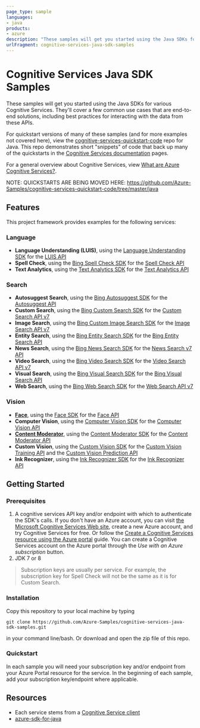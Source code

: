 ```yaml
---
page_type: sample
languages:
- java
products:
- azure
description: "These samples will get you started using the Java SDKs for various Cognitive Services."
urlFragment: cognitive-services-java-sdk-samples
---
```


# Cognitive Services Java SDK Samples

These samples will get you started using the Java SDKs for various Cognitive Services. They'll cover a few common use cases that are end-to-end solutions, including best practices for interacting with the data from these APIs. 

For quickstart versions of many of these samples (and for more examples not covered here), view the [cognitive-services-quickstart-code](https://github.com/Azure-Samples/cognitive-services-quickstart-code) repo for Java. This repo demonstrates short "snippets" of code that back up many of the quickstarts in the [Cognitive Services documentation](https://docs.microsoft.com/en-us/azure/cognitive-services/) pages.

For a general overview about Cognitive Services, view [What are Azure Cognitive Services?](https://docs.microsoft.com/en-us/azure/cognitive-services/welcome).

NOTE: QUICKSTARTS ARE BEING MOVED HERE: https://github.com/Azure-Samples/cognitive-services-quickstart-code/tree/master/java

## Features

This project framework provides examples for the following services:

### Language

* **Language Understanding (LUIS)**, using the [Language Understanding SDK](https://docs.microsoft.com/en-us/java/api/com.microsoft.azure.cognitiveservices.language.luis.authoring?view=azure-java-stable) for the [LUIS API](https://westus.dev.cognitive.microsoft.com/docs/services/5890b47c39e2bb17b84a55ff/operations/5890b47c39e2bb052c5b9c2f)
* **Spell Check**, using the [Bing Spell Check SDK](https://docs.microsoft.com/en-us/java/api/overview/azure/cognitiveservices/client/bingspellcheck?view=azure-java-stable) for the [Spell Check API](https://dev.cognitive.microsoft.com/docs/services/5f7d486e04d2430193e1ca8f760cd7ed/operations/57855119bca1df1c647bc358)
* **Text Analytics**, using the [Text Analytics SDK](https://docs.microsoft.com/en-us/java/api/overview/azure/cognitiveservices/client/textanalytics?view=azure-java-stable) for the [Text Analytics API](https://westcentralus.dev.cognitive.microsoft.com/docs/services/TextAnalytics-v2-1/operations/56f30ceeeda5650db055a3c7)

### Search

* **Autosuggest Search**, using the [Bing Autosuggest SDK](https://docs.microsoft.com/en-us/java/api/overview/azure/cognitiveservices/client/bingautosuggest?view=azure-java-stable) for the [Autosuggest API](https://dev.cognitive.microsoft.com/docs/services/644e01b5a68c4fdb93e1f49b4f5c4ce1/operations/56c769a2cf5ff801a090fbd2)
* **Custom Search**, using the [Bing Custom Search SDK](https://docs.microsoft.com/en-us/java/api/overview/azure/cognitiveservices/client/bingcustomsearch?view=azure-java-stable) for the [Custom Search API v7](https://docs.microsoft.com/en-us/rest/api/cognitiveservices-bingsearch/bing-custom-search-api-v7-reference)
* **Image Search**, using the [Bing Custom Image Search SDK](https://docs.microsoft.com/en-us/java/api/overview/azure/cognitiveservices/client/bingcustomimagesearch?view=azure-java-stable) for the [Image Search API v7](https://docs.microsoft.com/en-us/rest/api/cognitiveservices-bingsearch/bing-images-api-v7-reference)
* **Entity Search**, using the [Bing Entity Search SDK](https://docs.microsoft.com/en-us/java/api/overview/azure/cognitiveservices/client/bingentitysearchapi?view=azure-java-stable) for the [Bing Entity Search API](https://docs.microsoft.com/en-us/rest/api/cognitiveservices-bingsearch/bing-entities-api-v7-reference)
* **News Search**, using the [Bing News Search SDK](https://docs.microsoft.com/en-us/java/api/overview/azure/cognitiveservices/client/bingnewssearch?view=azure-java-stable) for the [News Search v7 API](https://docs.microsoft.com/en-us/rest/api/cognitiveservices-bingsearch/bing-news-api-v7-reference)
* **Video Search**, using the [Bing Video Search SDK](https://docs.microsoft.com/en-us/java/api/overview/azure/cognitiveservices/client/bingvideosearch?view=azure-java-stable) for the [Video Search API v7](https://docs.microsoft.com/en-us/rest/api/cognitiveservices-bingsearch/bing-video-api-v7-reference)
* **Visual Search**, using the [Bing Visual Search SDK](https://docs.microsoft.com/en-us/java/api/com.microsoft.azure.cognitiveservices.search.visualsearch?view=azure-java-stable) for the [Bing Visual Search API](https://docs.microsoft.com/en-us/rest/api/cognitiveservices/bingvisualsearch/images)
* **Web Search**, using the [Bing Web Search SDK](https://docs.microsoft.com/en-us/java/api/overview/azure/cognitiveservices/client/bingwebsearchapi?view=azure-java-stable) for the [Web Search API v7](https://docs.microsoft.com/en-us/rest/api/cognitiveservices-bingsearch/bing-web-api-v7-reference)

### Vision

* **[Face](https://github.com/Azure-Samples/cognitive-services-quickstart-code/tree/master/java/Face)**, using the [Face SDK](https://docs.microsoft.com/en-us/java/api/overview/azure/cognitiveservices/client/faceapi?view=azure-java-stable) for the [Face API](https://docs.microsoft.com/en-us/azure/cognitive-services/face/APIReference)
* **Computer Vision**, using the [Computer Vision SDK](https://docs.microsoft.com/en-us/java/api/overview/azure/cognitiveservices/client/computervision?view=azure-java-stable) for the [Computer Vision API](https://westus.dev.cognitive.microsoft.com/docs/services/5cd27ec07268f6c679a3e641/operations/56f91f2e778daf14a499f21b)
* **[Content Moderator](https://github.com/Azure-Samples/cognitive-services-quickstart-code/tree/master/java/ContentModerator)**, using the [Content Moderator SDK](https://docs.microsoft.com/en-us/java/api/overview/azure/cognitiveservices/client/contentmoderator?view=azure-java-stable) for the [Content Moderator API](https://docs.microsoft.com/en-us/azure/cognitive-services/content-moderator/api-reference)
* **Custom Vision**, using the [Custom Vision SDK](https://docs.microsoft.com/en-us/java/api/overview/azure/cognitiveservices/client/customvision?view=azure-java-stable) for the [Custom Vision Training API](https://southcentralus.dev.cognitive.microsoft.com/docs/services/Custom_Vision_Training_3.0/operations/5c771cdcbf6a2b18a0c3b7fa) and the [Custom Vision Prediction API](https://southcentralus.dev.cognitive.microsoft.com/docs/services/Custom_Vision_Prediction_3.0/operations/5c82db60bf6a2b11a8247c15)
* **Ink Recognizer**, using the [Ink Recognizer SDK](https://github.com/Azure/azure-sdk-for-java/tree/master/sdk/cognitiveservices/ms-azure-cs-inkrecognizer) for the [Ink Recognizer API](https://docs.microsoft.com/en-us/rest/api/cognitiveservices/inkrecognizer/inkrecognizer/recognize)

## Getting Started

### Prerequisites

1.  A cognitive services API key and/or endpoint with which to authenticate the SDK's calls. If you don't have an Azure account, you can visit [the Microsoft Cognitive Services Web site](https://azure.microsoft.com/free/cognitive-services/), create a new Azure account, and try Cognitive Services for free. Or follow the [Create a Cognitive Services resource using the Azure portal](https://docs.microsoft.com/en-us/azure/cognitive-services/cognitive-services-apis-create-account?tabs=multiservice%2Cwindows) guide. You can create a Cognitive Services account on the Azure portal through the *Use with an Azure subscription* button.
2. JDK 7 or 8

> Subscription keys are usually per service. For example, the subscription key for Spell Check will not be the same as it is for Custom Search.

### Installation

Copy this repository to your local machine by typing 
```
git clone https://github.com/Azure-Samples/cognitive-services-java-sdk-samples.git
```
in your command line/bash. Or download and open the zip file of this repo.

### Quickstart

In each sample you will need your subscription key and/or endpoint from your Azure Portal resource for the service. In the beginning of each sample, add your subscription key/endpoint where applicable.

## Resources

- Each service stems from a [Cognitive Service client](https://docs.microsoft.com/en-us/java/api/overview/azure/cognitiveservices/client?view=azure-java-stable)
- [azure-sdk-for-java](https://github.com/Azure/azure-sdk-for-java/tree/master/sdk/cognitiveservices)
